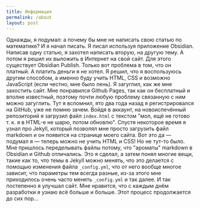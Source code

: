 ```yaml
---
title: Информация
permalink: /about
layout: post
---
```

Однажды, я подумал: а почему бы мне не написать свою статью по математике? И я начал писать. Я писал используя приложение Obsidian. Написав одну статью, я захотел написать вторую, на другую тему. А потом я решил их выложить в Интернет на свой сайт. Для этого существует Obsidian Publish. Только вот проблема в том, что он платный. А платить деньги я не хотел. Я решил, что я воспользуюсь другим способом, а именно буду учить HTML, CSS и возможно JavaScript (если честно, мне было лень). Я загуглил, как же мне захостить сайт. Мне понравился Github Pages, так как он бесплатный и вполне известный, поэтому почти любую проблему связанную с ним можно загуглить. Тут я вспомнил, ято два года назад я регистрировался на GitHub, уже не помню зачем. Войдя в аккаунт, на новоиспечённый репозиторий я загрузил файл `index.html` с текстом "мол, ещё не готово т. к. я в HTML-е не шарю, потом обновлю". Спустя некоторое время я узнал про Jekyll, который позволял мне просто загрузить файл markdown и он появится на странице моего сайта. Вот это да — подумал я — теперь можно не учить HTML и CSS! Но не тут-то было. Мне пришлось переделывать файлы потому, что "ароматы" markdown в Obsidian и Github отличались. Это я сделал, а затем понял многие вещи, такие как то, что темы в Jekyll можно менять, что это делается с помощью изменения файла `_config.yml`, что от него вообще многое зависит, что параметры тем всегда разные, из-за этого мне приходилось очень часто менять `_config.yml` и так далее. И так постепенно я улучшал сайт. Мне нравится, что с каждым днём разработки я узнаю всё больше и больше. Этот процесс продолжается до сих пор...
